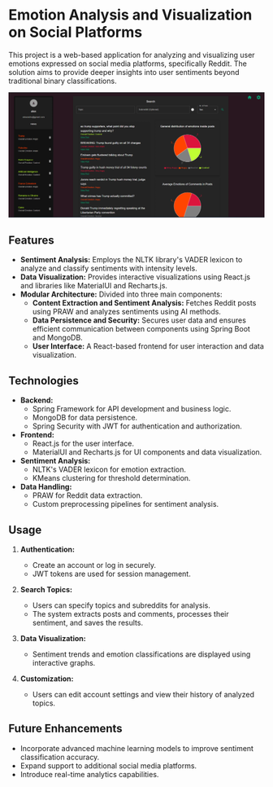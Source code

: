 # Emotion Analysis and Visualization on Social Platforms

This project is a web-based application for analyzing and visualizing user emotions expressed on social media platforms, specifically Reddit. The solution aims to provide deeper insights into user sentiments beyond traditional binary classifications.

![Alt Text](SampleImg.png)


## Features

- **Sentiment Analysis:** Employs the NLTK library's VADER lexicon to analyze and classify sentiments with intensity levels.
- **Data Visualization:** Provides interactive visualizations using React.js and libraries like MaterialUI and Recharts.js.
- **Modular Architecture:** Divided into three main components:
  - **Content Extraction and Sentiment Analysis:** Fetches Reddit posts using PRAW and analyzes sentiments using AI methods.
  - **Data Persistence and Security:** Secures user data and ensures efficient communication between components using Spring Boot and MongoDB.
  - **User Interface:** A React-based frontend for user interaction and data visualization.

## Technologies

- **Backend:**
  - Spring Framework for API development and business logic.
  - MongoDB for data persistence.
  - Spring Security with JWT for authentication and authorization.
- **Frontend:**
  - React.js for the user interface.
  - MaterialUI and Recharts.js for UI components and data visualization.
- **Sentiment Analysis:**
  - NLTK's VADER lexicon for emotion extraction.
  - KMeans clustering for threshold determination.
- **Data Handling:**
  - PRAW for Reddit data extraction.
  - Custom preprocessing pipelines for sentiment analysis.

## Usage

1. **Authentication:**
   - Create an account or log in securely.
   - JWT tokens are used for session management.

2. **Search Topics:**
   - Users can specify topics and subreddits for analysis.
   - The system extracts posts and comments, processes their sentiment, and saves the results.

3. **Data Visualization:**
   - Sentiment trends and emotion classifications are displayed using interactive graphs.

4. **Customization:**
   - Users can edit account settings and view their history of analyzed topics.

## Future Enhancements

- Incorporate advanced machine learning models to improve sentiment classification accuracy.
- Expand support to additional social media platforms.
- Introduce real-time analytics capabilities.
